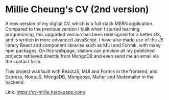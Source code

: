 # Millie Cheung's CV (2nd version)

A new version of my digital CV, which is a full stack MERN application. Compared to the previous version I built when I started learning programming, this upgraded version has been redesigned for a better UX, and is written in more advanced JavaScript. I have also made use of the JS library React and component libraries such as MUI and Formik, with many npm packages. On this webpage, visitors can preview all my published projects retrieved directly from MongoDB and even send me an email via the contact form.

This project was built with ReactJS, MUI and Formik in the frontend, and Express, NodeJS, MongoDB, Mongoose, Multer and Nodemailer in the backend.

Link: https://cv-millie.herokuapp.com/
